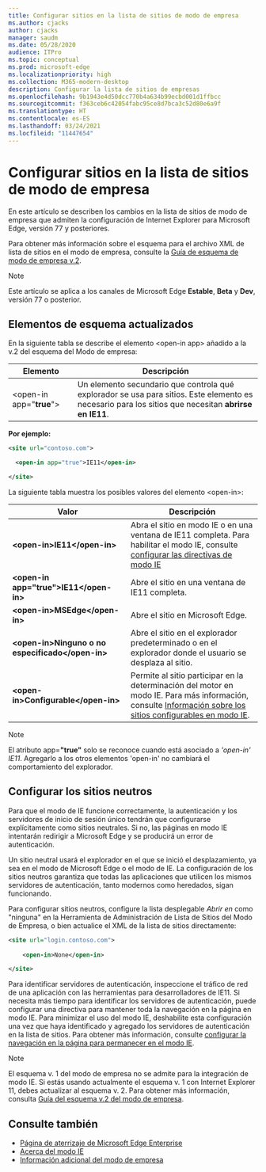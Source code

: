 ```yaml
---
title: Configurar sitios en la lista de sitios de modo de empresa
ms.author: cjacks
author: cjacks
manager: saudm
ms.date: 05/28/2020
audience: ITPro
ms.topic: conceptual
ms.prod: microsoft-edge
ms.localizationpriority: high
ms.collection: M365-modern-desktop
description: Configurar la lista de sitios de empresas
ms.openlocfilehash: 9b1943e4d50dcc770b4a634b99ecbd001d1ffbcc
ms.sourcegitcommit: f363ceb6c42054fabc95ce8d7bca3c52d80e6a9f
ms.translationtype: HT
ms.contentlocale: es-ES
ms.lasthandoff: 03/24/2021
ms.locfileid: "11447654"
---
```

# <a name="configure-sites-on-the-enterprise-mode-site-list"></a>Configurar sitios en la lista de sitios de modo de empresa

En este artículo se describen los cambios en la lista de sitios de modo de empresa que admiten la configuración de Internet Explorer para Microsoft Edge, versión 77 y posteriores.

Para obtener más información sobre el esquema para el archivo XML de lista de sitios en el modo de empresa, consulte la [Guía de esquema de modo de empresa v.2](/internet-explorer/ie11-deploy-guide/enterprise-mode-schema-version-2-guidance).

> [!NOTE]
> Este artículo se aplica a los canales de Microsoft Edge **Estable**, **Beta** y **Dev**, versión 77 o posterior.

## <a name="updated-schema-elements"></a>Elementos de esquema actualizados

En la siguiente tabla se describe el elemento \<open-in app\> añadido a la v.2 del esquema del Modo de empresa:

| **Elemento** | **Descripción** |
| --- | --- |
| \<open-in app="**true**"\> | Un elemento secundario que controla qué explorador se usa para sitios. Este elemento es necesario para los sitios que necesitan **abrirse en IE11**.|

**Por ejemplo:**

``` xml
<site url="contoso.com">

  <open-in app="true">IE11</open-in>

</site>
```

La siguiente tabla muestra los posibles valores del elemento \<open-in\>:

| **Valor** | **Descripción** |
| --- | --- |
| **\<open-in\>IE11\</open-in\>** | Abra el sitio en modo IE o en una ventana de IE11 completa. Para habilitar el modo IE, consulte [configurar las directivas de modo IE](./edge-ie-mode-policies.md)|
| **\<open-in app="**true**"\>IE11\</open-in\>** | Abre el sitio en una ventana de IE11 completa. |
| **\<open-in\>MSEdge\</open-in\>** | Abre el sitio en Microsoft Edge. |
| **\<open-in\>Ninguno o no especificado\</open-in\>** | Abre el sitio en el explorador predeterminado o en el explorador donde el usuario se desplaza al sitio. |
|**\<open-in\>Configurable\</open-in\>** | Permite al sitio participar en la determinación del motor en modo IE. Para más información, consulte [Información sobre los sitios configurables en modo IE](edge-learnmore-configurable-sites-ie-mode.md).  |

>[!NOTE]
> El atributo app=**"true"** solo se reconoce cuando está asociado a _'open-in' IE11_. Agregarlo a los otros elementos 'open-in' no cambiará el comportamiento del explorador.   

## <a name="configure-neutral-sites"></a>Configurar los sitios neutros

Para que el modo de IE funcione correctamente, la autenticación y los servidores de inicio de sesión único tendrán que configurarse explícitamente como sitios neutrales. Si no, las páginas en modo IE intentarán redirigir a Microsoft Edge y se producirá un error de autenticación.

Un sitio neutral usará el explorador en el que se inició el desplazamiento, ya sea en el modo de Microsoft Edge o el modo de IE. La configuración de los sitios neutros garantiza que todas las aplicaciones que utilicen los mismos servidores de autenticación, tanto modernos como heredados, sigan funcionando.

Para configurar sitios neutros, configure la lista desplegable *Abrir en* como "ninguna" en la Herramienta de Administración de Lista de Sitios del Modo de Empresa, o bien actualice el XML de la lista de sitios directamente:

``` xml
<site url="login.contoso.com">
   
    <open-in>None</open-in>

</site>
```

Para identificar servidores de autenticación, inspeccione el tráfico de red de una aplicación con las herramientas para desarrolladores de IE11. Si necesita más tiempo para identificar los servidores de autenticación, puede configurar una directiva para mantener toda la navegación en la página en modo IE. Para minimizar el uso del modo IE, deshabilite esta configuración una vez que haya identificado y agregado los servidores de autenticación en la lista de sitios. Para obtener más información, consulte [configurar la navegación en la página para permanecer en el modo IE](./microsoft-edge-policies.md#internetexplorerintegrationsiteredirect).

>[!NOTE]
   >El esquema v. 1 del modo de empresa no se admite para la integración de modo IE. Si estás usando actualmente el esquema v. 1 con Internet Explorer 11, debes actualizar al esquema v. 2. Para obtener más información, consulta [Guía del esquema v.2 del modo de empresa](/internet-explorer/ie11-deploy-guide/enterprise-mode-schema-version-2-guidance).

## <a name="see-also"></a>Consulte también

- [Página de aterrizaje de Microsoft Edge Enterprise](https://aka.ms/EdgeEnterprise)
- [Acerca del modo IE](./edge-ie-mode.md)
- [Información adicional del modo de empresa](/internet-explorer/ie11-deploy-guide/enterprise-mode-overview-for-ie11)